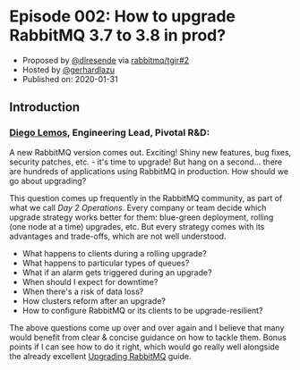 # Episode 002: How to upgrade RabbitMQ 3.7 to 3.8 in prod?

* Proposed by [@dlresende](https://twitter.com/dlresende) via [rabbitmq/tgir#2](https://github.com/rabbitmq/tgir/issues/2)
* Hosted by [@gerhardlazu](https://twitter.com/gerhardlazu)
* Published on: 2020-01-31

## Introduction

### [Diego Lemos](https://twitter.com/dlresende), Engineering Lead, Pivotal R&D:

A new RabbitMQ version comes out. Exciting!
Shiny new features, bug fixes, security patches, etc. - it's time to upgrade!
But hang on a second... there are hundreds of applications using RabbitMQ in production.
How should we go about upgrading?

This question comes up frequently in the RabbitMQ community, as part of what we call _Day 2 Operations_.
Every company or team decide which upgrade strategy works better for them: blue-green deployment, rolling (one node at a time) upgrades, etc.
But every strategy comes with its advantages and trade-offs, which are not well understood.

* What happens to clients during a rolling upgrade?
* What happens to particular types of queues?
* What if an alarm gets triggered during an upgrade?
* When should I expect for downtime?
* When there's a risk of data loss?
* How clusters reform after an upgrade?
* How to configure RabbitMQ or its clients to be upgrade-resilient?

The above questions come up over and over again and I believe that many would benefit from clear & concise guidance on how to tackle them.
Bonus points if I can see how to do it right, which would go really well alongside the already excellent [Upgrading RabbitMQ](https://www.rabbitmq.com/upgrade.html) guide.
